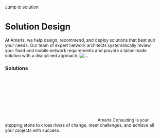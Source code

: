Jump to solution
#  Solution Design
At Amaris, we help design, recommend, and deploy solutions that best suit your needs. Our team of expert network architects systematically review your fixed and mobile network requirements and provide a tailor-made solution with a disciplined approach. 
![...](https://amaris.com/wp-content/uploads/2020/09/solution-design-solution.png)
### Solutions
![Amaris Logo](data:image/svg+xml,%3Csvg%20xmlns='http://www.w3.org/2000/svg'%20viewBox='0%200%200%200'%3E%3C/svg%3E)
Amaris Consulting is your stepping stone to cross rivers of change, meet challenges, and achieve all your projects with success.
